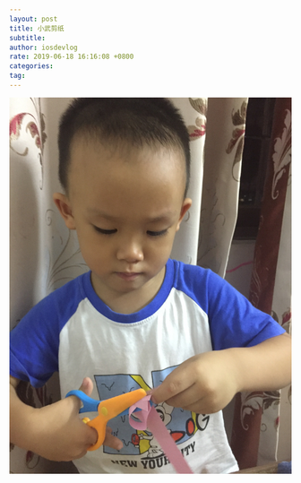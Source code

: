 ```yaml
---
layout: post
title: 小武剪纸
subtitle: 
author: iosdevlog
rate: 2019-06-18 16:16:08 +0800
categories: 
tag: 
---
```


![cut](https://raw.githubusercontent.com/growth15/img/master/20190701164313.JPG)
